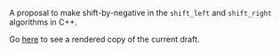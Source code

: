 A proposal to make shift-by-negative in the `shift_left` and `shift_right` algorithms in C++.

Go [here](https://api.csswg.org/bikeshed/?force=1&url=https://raw.githubusercontent.com/brycelelbach/wg21_p1233_shift_by_negative/master/shift_by_negative.bs) to see a rendered copy of the current draft.

